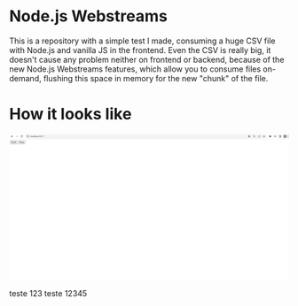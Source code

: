 # Node.js Webstreams

This is a repository with a simple test I made, consuming a huge CSV file with Node.js and vanilla JS in the frontend. Even the CSV is really big, it doesn't cause any problem neither on frontend or backend, because of the new Node.js Webstreams features, which allow you to consume files on-demand, flushing this space in memory for the new "chunk" of the file.

# How it looks like

![](https://github.com/ArthurWerle/nodejs-webstreams/blob/master/webstreams.gif)

teste 123
teste 12345